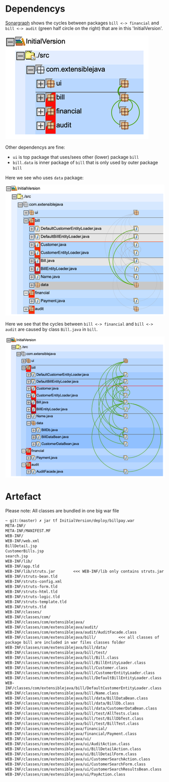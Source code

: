 # Dependencys

[Sonargraph](https://www.hello2morrow.com/products/sonargraph) shows the cycles between packages `bill <-> financial` and `bill <-> audit` (green half circle on the right) that are in this 'InitialVersion'.

![](images/sonargraph-collapsed.png)

Other dependencys are fine:
* `ui` is top package that uses/sees other (lower) package `bill`
* `bill.data` is inner package of `bill` that is only used by outer package `bill`

Here we see who uses `data` package:

![](images/sonargraph-expanded-data-selected.png)

Here we see that the cycles between `bill <-> financial` and `bill <-> audit` are caused by class `Bill.java` in `bill`.

![](images/sonargraph-expanded.png)

# Artefact

Please note: All classes are bundled in one big war file

    ~ git:(master) ✗ jar tf InitialVersion/deploy/billpay.war
    META-INF/
    META-INF/MANIFEST.MF
    WEB-INF/
    WEB-INF/web.xml
    BillDetail.jsp
    CustomerBills.jsp
    search.jsp
    WEB-INF/lib/
    WEB-INF/app.tld
    WEB-INF/lib/struts.jar        <<< WEB-INF/lib only contains struts.jar
    WEB-INF/struts-bean.tld
    WEB-INF/struts-config.xml
    WEB-INF/struts-form.tld
    WEB-INF/struts-html.tld
    WEB-INF/struts-logic.tld
    WEB-INF/struts-template.tld
    WEB-INF/struts.tld
    WEB-INF/classes/
    WEB-INF/classes/com/
    WEB-INF/classes/com/extensiblejava/
    WEB-INF/classes/com/extensiblejava/audit/
    WEB-INF/classes/com/extensiblejava/audit/AuditFacade.class
    WEB-INF/classes/com/extensiblejava/bill/          <<< all classes of package bill are included in war files classes folder
    WEB-INF/classes/com/extensiblejava/bill/data/
    WEB-INF/classes/com/extensiblejava/bill/test/
    WEB-INF/classes/com/extensiblejava/bill/Bill.class
    WEB-INF/classes/com/extensiblejava/bill/BillEntityLoader.class
    WEB-INF/classes/com/extensiblejava/bill/Customer.class
    WEB-INF/classes/com/extensiblejava/bill/CustomerEntityLoader.class
    WEB-INF/classes/com/extensiblejava/bill/DefaultBillEntityLoader.class
    WEB-INF/classes/com/extensiblejava/bill/DefaultCustomerEntityLoader.class
    WEB-INF/classes/com/extensiblejava/bill/Name.class
    WEB-INF/classes/com/extensiblejava/bill/data/BillDataBean.class
    WEB-INF/classes/com/extensiblejava/bill/data/BillDb.class
    WEB-INF/classes/com/extensiblejava/bill/data/CustomerDataBean.class
    WEB-INF/classes/com/extensiblejava/bill/test/AllTests.class
    WEB-INF/classes/com/extensiblejava/bill/test/BillDbTest.class
    WEB-INF/classes/com/extensiblejava/bill/test/BillTest.class
    WEB-INF/classes/com/extensiblejava/financial/
    WEB-INF/classes/com/extensiblejava/financial/Payment.class
    WEB-INF/classes/com/extensiblejava/ui/
    WEB-INF/classes/com/extensiblejava/ui/AuditAction.class
    WEB-INF/classes/com/extensiblejava/ui/BillDetailAction.class
    WEB-INF/classes/com/extensiblejava/ui/BillDetailForm.class
    WEB-INF/classes/com/extensiblejava/ui/CustomerSearchAction.class
    WEB-INF/classes/com/extensiblejava/ui/CustomerSearchForm.class
    WEB-INF/classes/com/extensiblejava/ui/CustomerSearchResultsBean.class
    WEB-INF/classes/com/extensiblejava/ui/PayAction.class